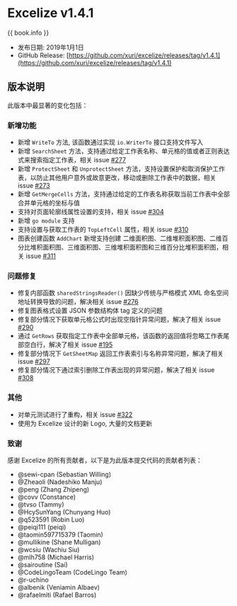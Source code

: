 # Excelize v1.4.1

{{ book.info }}

* 发布日期: 2019年1月1日
* GitHub Release: [https://github.com/xuri/excelize/releases/tag/v1.4.1](https://github.com/xuri/excelize/releases/tag/v1.4.1)

## 版本说明

此版本中最显著的变化包括：

### 新增功能

* 新增 `WriteTo` 方法, 该函数通过实现 `io.WriterTo` 接口支持文件写入
* 新增 `SearchSheet` 方法，支持通过给定工作表名称、单元格的值或者正则表达式来搜索指定工作表，相关 issue [#277](https://github.com/xuri/excelize/issues/277)
* 新增 `ProtectSheet` 和 `UnprotectSheet` 方法，支持设置保护和取消保护工作表，以防止其他用户意外或故意更改，移动或删除工作表中的数据，相关 issue [#273](https://github.com/xuri/excelize/issues/273)
* 新增 `GetMergeCells` 方法，支持通过给定的工作表名称获取当前工作表中全部合并单元格的坐标与值
* 支持对页面轮廓线属性设置的支持，相关 issue [#304](https://github.com/xuri/excelize/issues/304)
* 新增 `go module` 支持
* 支持设置与获取工作表的 `TopLeftCell` 属性，相关 issue [#310](https://github.com/xuri/excelize/issues/310)
* 图表创建函数 `AddChart` 新增支持创建 二维面积图、二维堆积面积图、二维百分比堆积面积图、三维面积图、三维堆积面积图和三维百分比堆积面积图，相关 issue [#311](https://github.com/xuri/excelize/issues/311)

### 问题修复

* 修复内部函数 `sharedStringsReader()` 因缺少传统与严格模式 XML 命名空间地址转换导致的问题，解决相关 issue [#276](https://github.com/xuri/excelize/issues/276)
* 修复图表格式设置 JSON 参数结构体 tag 定义的问题
* 修复部分情况下获取单元格公式时出现空指针异常问题，解决了相关 issue [#290](https://github.com/xuri/excelize/issues/290)
* 通过 `GetRows` 获取指定工作表中全部单元格，该函数的返回值将忽略工作表尾部空白行，解决了相关 issue [#195](https://github.com/xuri/excelize/issues/195)
* 修复部分情况下 `GetSheetMap` 返回工作表索引与名称异常问题，解决了相关 issue [#297](https://github.com/xuri/excelize/issues/297)
* 修复部分情况下通过索引删除工作表出现的异常问题，解决了相关 issue [#308](https://github.com/xuri/excelize/issues/308)

### 其他

* 对单元测试进行了重构，相关 issue [#322](https://github.com/xuri/excelize/issues/322)
* 使用为 Excelize 设计的新 Logo, 大量的文档更新

### 致谢

感谢 Excelize 的所有贡献者，以下是为此版本提交代码的贡献者列表：

* @sewi-cpan (Sebastian Willing)
* @Zheaoli (Nadeshiko Manju)
* @peng (Zhang Zhipeng)
* @covv (Constance)
* @tvso (Tammy)
* @HcySunYang (Chunyang Huo)
* @q523591 (Robin Luo)
* @peiqi111 (peiqi)
* @taomin597715379 (Taomin)
* @mullikine (Shane Mulligan)
* @wcsiu (Wachiu Siu)
* @mlh758 (Michael Harris)
* @sairoutine (Sai)
* @CodeLingoTeam (CodeLingo Team)
* @r-uchino
* @albenik (Veniamin Albaev)
* @rafaelmiti (Rafael Barros)
